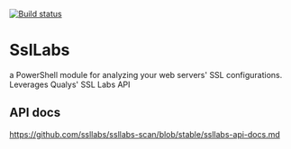 ﻿[![Build status](https://ci.appveyor.com/api/projects/status/dktthvk43gwicc7l?svg=true)](https://ci.appveyor.com/project/mattmcnabb/SslLabs)

# SslLabs
a PowerShell module for analyzing your web servers' SSL configurations. Leverages Qualys' SSL Labs API

## API docs
https://github.com/ssllabs/ssllabs-scan/blob/stable/ssllabs-api-docs.md

